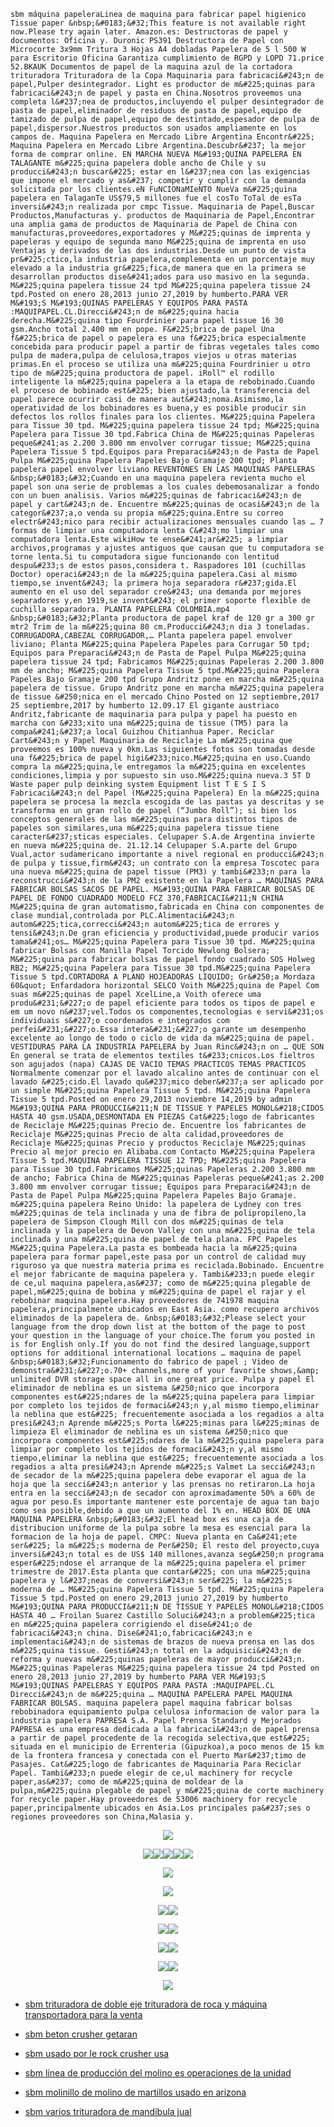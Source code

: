 
```
sbm máquina papeleraLinea de maquina para fabricar papel higienico Tissue paper &nbsp;&#0183;&#32;This feature is not available right now.Please try again later. Amazon.es: Destructoras de papel y documentos: Oficina y. Duronic PS391 Destructora de Papel con Microcorte 3x9mm Tritura 3 Hojas A4 dobladas Papelera de 5 l 500 W para Escritorio Oficina Garantiza cumplimiento de RGPD y LOPD 71.price 52.BKAUK Documentos de papel de la maquina azul de la cortadora trituradora Trituradora de la Copa Maquinaria para fabricaci&#243;n de papel,Pulper desintegrador. Light es productor de m&#225;quinas para fabricaci&#243;n de papel y pasta en China.Nosotros proveemos una completa l&#237;nea de productos,incluyendo el pulper desintegrador de pasta de papel,eliminador de residuos de pasta de papel,equipo de tamizado de pulpa de papel,equipo de destintado,espesador de pulpa de papel,dispersor.Nuestros productos son usados ampliamente en los campos de. Maquina Papelera en Mercado Libre Argentina Encontr&#225; Maquina Papelera en Mercado Libre Argentina.Descubr&#237; la mejor forma de comprar online. EN MARCHA NUEVA M&#193;QUINA PAPELERA EN TALAGANTE m&#225;quina papelera doble ancho de Chile y su producci&#243;n buscar&#225; estar en l&#237;nea con las exigencias que impone el mercado y as&#237; competir y cumplir con la demanda solicitada por los clientes.eN FuNCIONaMIeNTO NueVa m&#225;quina papelera en TalaganTe US$79,5 millones fue el cosTo ToTal de esTa inversi&#243;n realizada por cmpc Tissue. Maquinaria de Papel,Buscar Productos,Manufacturas y. productos de Maquinaria de Papel,Encontrar una amplia gama de productos de Maquinaria de Papel de China con manufacturas,proveedores,exportadores y M&#225;quinas de imprenta y papeleras y equipo de segunda mano M&#225;quina de imprenta en uso Ventajas y derivados de las dos industrias.Desde un punto de vista pr&#225;ctico,la industria papelera,complementa en un porcentaje muy elevado a la industria gr&#225;fica,de manera que en la primera se desarrollan productos dise&#241;ados para uso masivo en la segunda. M&#225;quina papelera tissue 24 tpd M&#225;quina papelera tissue 24 tpd.Posted on enero 28,2013 junio 27,2019 by humberto.PARA VER M&#193;S M&#193;QUINAS PAPELERAS Y EQUIPOS PARA PASTA :MAQUIPAPEL.CL.Direcci&#243;n de m&#225;quina hacia derecha.M&#225;quina tipo Fourdrinier para papel tissue 16 30 gsm.Ancho total 2.400 mm en pope. F&#225;brica de papel Una f&#225;brica de papel o papelera es una f&#225;brica especialmente concebida para producir papel a partir de fibras vegetales tales como pulpa de madera,pulpa de celulosa,trapos viejos u otras materias primas.En el proceso se utiliza una m&#225;quina Fourdrinier u otro tipo de m&#225;quina productora de papel. iRoll™ el rodillo inteligente la m&#225;quina papelera a la etapa de rebobinado.Cuando el proceso de bobinado est&#225; bien ajustado,la transferencia del papel parece ocurrir casi de manera aut&#243;noma.Asimismo,la operatividad de los bobinadores es buena,y es posible producir sin defectos los rollos finales para los clientes. M&#225;quina Papelera para Tissue 30 tpd. M&#225;quina papelera tissue 24 tpd; M&#225;quina Papelera para Tissue 30 tpd.Fabrica China de M&#225;quinas Papeleras peque&#241;as 2.200 3.800 mm envolver corrugar tissue; M&#225;quina Papelera Tissue 5 tpd.Equipos para Preparaci&#243;n de Pasta de Papel Pulpa M&#225;quina Papelera Papeles Bajo Gramaje 200 tpd; Planta papelera papel envolver liviano REVENTONES EN LAS MAQUINAS PAPELERAS &nbsp;&#0183;&#32;Cuando en una maquina papelera revienta mucho el papel son una serie de problemas a los cuales debemosanalizar a fondo con un buen analisis. Varios m&#225;quinas de fabricaci&#243;n de papel y cart&#243;n de. Encuentre m&#225;quinas de ocasi&#243;n de la categor&#237;a,o venda su propia m&#225;quina.Entre su correo electr&#243;nico para recibir actualizaciones mensuales cuando las … 7 formas de limpiar una computadora lenta C&#243;mo limpiar una computadora lenta.Este wikiHow te ense&#241;ar&#225; a limpiar archivos,programas y ajustes antiguos que causan que tu computadora se torne lenta.Si tu computadora sigue funcionando con lentitud despu&#233;s de estos pasos,considera t. Raspadores 101 (cuchillas Doctor) operaci&#243;n de la m&#225;quina papelera.Casi al mismo tiempo,se invent&#243; la primera hoja separadora r&#237;gida.El aumento en el uso del separador cre&#243; una demanda por mejores separadores y,en 1919,se invent&#243; el primer soporte flexible de cuchilla separadora. PLANTA PAPELERA COLOMBIA.mp4 &nbsp;&#0183;&#32;Planta productora de papel kraf de 120 gr a 300 gr mtr2 Trim de la m&#225;quina 80 cm.Producci&#243;n dia 3 toneladas. CORRUGADORA,CABEZAL CORRUGADOR,… Planta papelera papel envolver liviano; Planta M&#225;quina Papelera Papeles para Corrugar 50 tpd; Equipos para Preparaci&#243;n de Pasta de Papel Pulpa M&#225;quina papelera tissue 24 tpd; Fabricamos M&#225;quinas Papeleras 2.200 3.800 mm de ancho; M&#225;quina Papelera Tissue 5 tpd.M&#225;quina Papelera Papeles Bajo Gramaje 200 tpd Grupo Andritz pone en marcha m&#225;quina papelera de tissue. Grupo Andritz pone en marcha m&#225;quina papelera de tissue &#250;nica en el mercado Chino Posted on 12 septiembre,2017 25 septiembre,2017 by humberto 12.09.17 El gigante austriaco Andritz,fabricante de maquinaria para pulpa y papel ha puesto en marcha con &#233;xito una m&#225;quina de tissue (TM5) para la compa&#241;&#237;a local Guizhou Chitianhua Paper. Reciclar Cart&#243;n y Papel Maquinaria de Reciclaje La m&#225;quina que proveemos es 100% nueva y 0km.Las siguientes fotos son tomadas desde una f&#225;brica de papel higi&#233;nico.M&#225;quina en uso.Cuando compra la m&#225;quina,le entregamos la m&#225;quina en excelentes condiciones,limpia y por supuesto sin uso.M&#225;quina nueva.3 5T D Waste paper pulp deinking system Equipment list T E S I S Fabricaci&#243;n del Papel (M&#225;quina Papelera) En la m&#225;quina papelera se procesa la mezcla escogida de las pastas ya descritas y se transforma en un gran rollo de papel (“Jumbo Roll”); si bien los conceptos generales de las m&#225;quinas para distintos tipos de papeles son similares,una m&#225;quina papelera tissue tiene caracter&#237;sticas especiales. Celupaper S.A.de Argentina invierte en nueva m&#225;quina de. 21.12.14 Celupaper S.A.parte del Grupo Vual,actor sudamericano importante a nivel regional en producci&#243;n de pulpa y tissue,firm&#243; un contrato con la empresa Toscotec para una nueva m&#225;quina de papel tissue (PM3) y tambi&#233;n para la reconstrucci&#243;n de la PM2 existente en la Papelera … MAQUINAS PARA FABRICAR BOLSAS SACOS DE PAPEL. M&#193;QUINA PARA FABRICAR BOLSAS DE PAPEL DE FONDO CUADRADO MODELO FCZ 370,FABRICACI&#211;N CHINA M&#225;quina de gran automatismo,fabricada en China con componentes de clase mundial,controlada por PLC.Alimentaci&#243;n autom&#225;tica,correcci&#243;n autom&#225;tica de errores y tensi&#243;n.De gran eficiencia y productividad,puede producir varios tama&#241;os… M&#225;quina Papelera para Tissue 30 tpd. M&#225;quina fabricar Bolsas con Manilla Papel Torcido Newlong Bolsera; M&#225;quina para fabricar bolsas de papel fondo cuadrado SOS Holweg RB2; M&#225;quina Papelera para Tissue 30 tpd.M&#225;quina Papelera Tissue 5 tpd.CORTADORA A PLANO HOJEADORAS LIQUIDO; Gr&#250;a Mordaza 60&quot; Enfardadora horizontal SELCO Voith M&#225;quina de Papel Com suas m&#225;quinas de papel XcelLine,a Voith oferece uma produ&#231;&#227;o de papel eficiente para todos os tipos de papel e em um novo n&#237;vel.Todos os componentes,tecnologias e servi&#231;os individuais s&#227;o coordenados e integrados com perfei&#231;&#227;o.Essa intera&#231;&#227;o garante um desempenho excelente ao longo de todo o ciclo de vida da m&#225;quina de papel. VESTIDURAS PARA LA INDUSTRIA PAPELERA by Juan Rinc&#243;n on … QUE SON En general se trata de elementos textiles t&#233;cnicos.Los fieltros son agujados (napa) CAJAS DE VACIO TEMAS PRACTICOS TEMAS PRACTICOS Normalmente comenzar por el lavado alcalino antes de continuar con el lavado &#225;cido.El lavado qu&#237;mico deber&#237;a ser aplicado por un simple M&#225;quina Papelera Tissue 5 tpd. M&#225;quina Papelera Tissue 5 tpd.Posted on enero 29,2013 noviembre 14,2019 by admin M&#193;QUINA PARA PRODUCCI&#211;N DE TISSUE Y PAPELES MONOL&#218;CIDOS HASTA 40 gsm.USADA,DESMONTADA EN PIEZAS Cat&#225;logo de fabricantes de Reciclaje M&#225;quinas Precio de. Encuentre los fabricantes de Reciclaje M&#225;quinas Precio de alta calidad,proveedores de Reciclaje M&#225;quinas Precio y productos Reciclaje M&#225;quinas Precio al mejor precio en Alibaba.com Contacto M&#225;quina Papelera Tissue 5 tpd.MAQUINA PAPELERA TISSUE 12 TPD; M&#225;quina Papelera para Tissue 30 tpd.Fabricamos M&#225;quinas Papeleras 2.200 3.800 mm de ancho; Fabrica China de M&#225;quinas Papeleras peque&#241;as 2.200 3.800 mm envolver corrugar tissue; Equipos para Preparaci&#243;n de Pasta de Papel Pulpa M&#225;quina Papelera Papeles Bajo Gramaje. m&#225;quina papelera Reino Unido: la papelera de Lydney con tres m&#225;quinas de tela inclinada y una de fibra de polipropileno,la papelera de Simpson Clough Mill con dos m&#225;quinas de tela inclinada y la papelera de Devon Valley con una m&#225;quina de tela inclinada y una m&#225;quina de papel de tela plana. FPC Papeles M&#225;quina Papelera.La pasta es bombeada hacia la m&#225;quina papelera para formar papel,este pasa por un control de calidad muy riguroso ya que nuestra materia prima es reciclada.Bobinado. Encuentre el mejor fabricante de maquina papelera y. Tambi&#233;n puede elegir de ce,ul maquina papelera,as&#237; como de m&#225;quina plegable de papel,m&#225;quina de bobina y m&#225;quina de papel el rajar y el rebobinar maquina papelera.Hay proveedores de 741978 maquina papelera,principalmente ubicados en East Asia. como recupero archivos eliminados de la papelera de. &nbsp;&#0183;&#32;Please select your language from the drop down list at the bottom of the page to post your question in the language of your choice.The forum you posted in is for English only.If you do not find the desired language,support options for additional international locations … maquina de papel &nbsp;&#0183;&#32;Funcionamento do fabrico de papel ; Video de demonstra&#231;&#227;o.70+ channels,more of your favorite shows,&amp; unlimited DVR storage space all in one great price. Pulpa y papel El eliminador de neblina es un sistema &#250;nico que incorpora componentes est&#225;ndares de la m&#225;quina papelera para limpiar por completo los tejidos de formaci&#243;n y,al mismo tiempo,eliminar la neblina que est&#225; frecuentemente asociada a los regadios a alta presi&#243;n Aprende m&#225;s Porta l&#225;minas para l&#225;minas de limpieza El eliminador de neblina es un sistema &#250;nico que incorpora componentes est&#225;ndares de la m&#225;quina papelera para limpiar por completo los tejidos de formaci&#243;n y,al mismo tiempo,eliminar la neblina que est&#225; frecuentemente asociada a los regadios a alta presi&#243;n Aprende m&#225;s Valmet La secci&#243;n de secador de la m&#225;quina papelera debe evaporar el agua de la hoja que la secci&#243;n anterior y las prensas no retiraron.La hoja entra en la secci&#243;n de secador con aproximadamente 50% a 60% de agua por peso.Es importante mantener este porcentaje de agua tan bajo como sea posible,debido a que un aumento del 1% en. HEAD BOX DE UNA MAQUINA PAPELERA &nbsp;&#0183;&#32;El head box es una caja de distribucion uniforme de la pulpa sobre la mesa es esencial para la formacion de la hoja de papel. CMPC: Nueva planta en Ca&#241;ete ser&#225; la m&#225;s moderna de Per&#250; El resto del proyecto,cuya inversi&#243;n total es de US$ 140 millones,avanza seg&#250;n programa esper&#225;ndose el arranque de la m&#225;quina papelera el primer trimestre de 2017.Esta planta que contar&#225; con una m&#225;quina papelera y l&#237;neas de conversi&#243;n ser&#225; la m&#225;s moderna de … M&#225;quina Papelera Tissue 5 tpd. M&#225;quina Papelera Tissue 5 tpd.Posted on enero 29,2013 junio 27,2019 by humberto M&#193;QUINA PARA PRODUCCI&#211;N DE TISSUE Y PAPELES MONOL&#218;CIDOS HASTA 40 … Froilan Suarez Castillo Soluci&#243;n a problem&#225;tica en m&#225;quina papelera corrigiendo el dise&#241;o de fabricaci&#243;n china. Dise&#241;o,fabricaci&#243;n e implementaci&#243;n de sistemas de brazos de nueva prensa en las dos m&#225;quina tissue. Gesti&#243;n total en la adquisici&#243;n de reforma y nuevas m&#225;quinas papeleras de mayor producci&#243;n. M&#225;quinas Papeleras M&#225;quina papelera tissue 24 tpd Posted on enero 28,2013 junio 27,2019 by humberto PARA VER M&#193;S M&#193;QUINAS PAPELERAS Y EQUIPOS PARA PASTA :MAQUIPAPEL.CL Direcci&#243;n de m&#225;quina … MAQUINA PAPELERA PAPEL MAQUINA FABRICAR BOLSAS. maquina papelera papel maquina fabricar bolsas rebobinadora equipamiento pulpa celulosa informacion de valor para la industria papelera PAPRESA S.A. Papel Prensa Standard y Mejorados PAPRESA es una empresa dedicada a la fabricaci&#243;n de papel prensa a partir de papel procedente de la recogida selectiva,que est&#225; situada en el municipio de Errenteria (Gipuzkoa),a poco menos de 15 km de la frontera francesa y conectada con el Puerto Mar&#237;timo de Pasajes. Cat&#225;logo de fabricantes de Maquinaria Para Reciclar Papel. Tambi&#233;n puede elegir de ce,ul machinery for recycle paper,as&#237; como de m&#225;quina de moldear de la pulpa,m&#225;quina plegable de papel y m&#225;quina de corte machinery for recycle paper.Hay proveedores de 53006 machinery for recycle paper,principalmente ubicados en Asia.Los principales pa&#237;ses o regiones proveedores son China,Malasia y. 
```

<div align="center">

<a href="https://es-crusher.shibang-china.com/github&k=sbm+m%C3%A1quina+papelera"><img src="https://static.shibang-china.com/es/crusher/logo.jpg"></a>

<a href="https://es-crusher.shibang-china.com/github&k=sbm+m%C3%A1quina+papelera"><img src="https://static.shibang-china.com/es/crusher/index.jpg"></a><a href="https://es-crusher.shibang-china.com/material.htmlgithub&k=sbm+m%C3%A1quina+papelera"><img src="https://static.shibang-china.com/es/crusher/material.jpg"></a><a href="https://es-crusher.shibang-china.com/application.htmlgithub&k=sbm+m%C3%A1quina+papelera"><img src="https://static.shibang-china.com/es/crusher/application.jpg"></a><a href="https://es-crusher.shibang-china.com/aboutus.htmlgithub&k=sbm+m%C3%A1quina+papelera"><img src="https://static.shibang-china.com/es/crusher/aboutus.jpg"></a><a href="https://es-crusher.shibang-china.com/contact.htmlgithub&k=sbm+m%C3%A1quina+papelera"><img src="https://static.shibang-china.com/es/crusher/contact.jpg"></a>

<a href="https://es-crusher.shibang-china.com/github&k=sbm+m%C3%A1quina+papelera"><img src="https://static.shibang-china.com/es/crusher/banner.jpg"></a>

<a href="https://swt.shibang-china.com/github&k=sbm+m%C3%A1quina+papelera"><img src="https://static.shibang-china.com/es/crusher/text.jpg"></a>

<a href="https://swt.shibang-china.com/github&k=sbm+m%C3%A1quina+papelera"><img src="https://static.shibang-china.com/es/crusher/chat.jpg"></a><a href="https://es-crusher.shibang-china.com/contact.htmlgithub&k=sbm+m%C3%A1quina+papelera"><img src="https://static.shibang-china.com/es/crusher/message.jpg"></a>

<a href="https://es-crusher.shibang-china.com/products/pe.htmlgithub&k=sbm+m%C3%A1quina+papelera"><img src="https://static.shibang-china.com/es/crusher/pe.jpg"></a><a href="https://es-crusher.shibang-china.com/products/pf.htmlgithub&k=sbm+m%C3%A1quina+papelera"><img src="https://static.shibang-china.com/es/crusher/pf.jpg"></a>

<a href="https://es-crusher.shibang-china.com/products/hpt.htmlgithub&k=sbm+m%C3%A1quina+papelera"><img src="https://static.shibang-china.com/es/crusher/hpt.jpg"></a><a href="https://es-crusher.shibang-china.com/products/vsi.htmlgithub&k=sbm+m%C3%A1quina+papelera"><img src="https://static.shibang-china.com/es/crusher/vsi.jpg"></a>

<a href="https://es-crusher.shibang-china.com/products/klv.htmlgithub&k=sbm+m%C3%A1quina+papelera"><img src="https://static.shibang-china.com/es/crusher/klv.jpg"></a><a href="https://es-crusher.shibang-china.com/products/portable.htmlgithub&k=sbm+m%C3%A1quina+papelera"><img src="https://static.shibang-china.com/es/crusher/portable.jpg"></a>

<a href="https://swt.shibang-china.com/github&k=sbm+m%C3%A1quina+papelera"><img src="https://static.shibang-china.com/es/crusher/case.jpg"></a>

</div>


* [sbm trituradora de doble eje trituradora de roca y máquina transportadora para la venta](sbm%20trituradora%20de%20doble%20eje%20trituradora%20de%20roca%20y%20m%C3%A1quina%20transportadora%20para%20la%20venta.md)

* [sbm beton crusher getaran](sbm%20beton%20crusher%20getaran.md)

* [sbm usado por le rock crusher usa](sbm%20usado%20por%20le%20rock%20crusher%20usa.md)

* [sbm línea de producción del molino es operaciones de la unidad](sbm%20l%C3%ADnea%20de%20producci%C3%B3n%20del%20molino%20es%20operaciones%20de%20la%20unidad.md)

* [sbm molinillo de molino de martillos usado en arizona](sbm%20molinillo%20de%20molino%20de%20martillos%20usado%20en%20arizona.md)

* [sbm varios trituradora de mandíbula jual](sbm%20varios%20trituradora%20de%20mand%C3%ADbula%20jual.md)